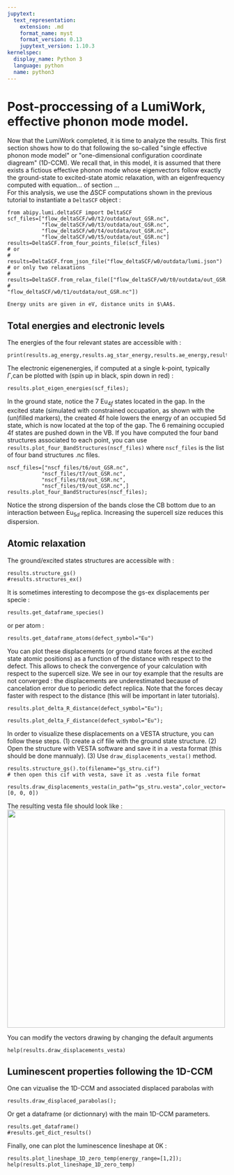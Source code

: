```yaml
---
jupytext:
  text_representation:
    extension: .md
    format_name: myst
    format_version: 0.13
    jupytext_version: 1.10.3
kernelspec:
  display_name: Python 3
  language: python
  name: python3
---
```

$\newcommand{\AA}{\unicode{x212B}}$

# Post-proccessing of a LumiWork, effective phonon mode model. 
Now that the LumiWork completed, it is time to analyze the results. This first section shows how to do that following the so-called "single effective phonon mode model" or "one-dimensional configuration coordinate diagream" (1D-CCM). We recall that, in this model, it is assumed that there exists a fictious effective phonon mode whose eigenvectors follow exactly the ground-state to excited-state atomic relaxation, with an eigenfrequency computed with equation... of section ...\
For this analysis, we use the $\Delta$SCF computations shown in the previous tutorial to instantiate a `DeltaSCF` object :

```{code-cell}
from abipy.lumi.deltaSCF import DeltaSCF
scf_files=["flow_deltaSCF/w0/t2/outdata/out_GSR.nc",
           "flow_deltaSCF/w0/t3/outdata/out_GSR.nc",
           "flow_deltaSCF/w0/t4/outdata/out_GSR.nc",
           "flow_deltaSCF/w0/t5/outdata/out_GSR.nc"]
results=DeltaSCF.from_four_points_file(scf_files) 
# or
# results=DeltaSCF.from_json_file("flow_deltaSCF/w0/outdata/lumi.json")
# or only two relaxations 
# results=DeltaSCF.from_relax_file(["flow_deltaSCF/w0/t0/outdata/out_GSR.nc",
#                                    "flow_deltaSCF/w0/t1/outdata/out_GSR.nc"])
```
```{note}
Energy units are given in eV, distance units in $\AA$. 
```

## Total energies and electronic levels
The energies of the four relevant states are accessible with :

```{code-cell}
print(results.ag_energy,results.ag_star_energy,results.ae_energy,results.ag_star_energy)
```
The electronic eigenenergies, if computed at a single k-point, typically $\Gamma$,can be plotted with (spin up in black, spin down in red) :
```{code-cell}
results.plot_eigen_energies(scf_files); 
```
In the ground state, notice the 7 Eu$_{4f}$ states located in the gap. In the excited state (simulated with constrained occupation, as shown with the (un)filled markers), the created 4f hole lowers the energy of an occupied 5d state, which is now located at the top of the gap. The 6 remaining occupied 4f states are pushed down in the VB. If you have computed the four band structures associated to each point, you can use `results.plot_four_BandStructures(nscf_files)` where `nscf_files` is the list of four band structures .nc files.
```{code-cell}
nscf_files=["nscf_files/t6/out_GSR.nc",
           "nscf_files/t7/out_GSR.nc",
           "nscf_files/t8/out_GSR.nc", 
           "nscf_files/t9/out_GSR.nc",]
results.plot_four_BandStructures(nscf_files);
```
Notice the strong dispersion of the bands close the CB bottom due to an interaction between Eu$_{5d}$ replica. Increasing the supercell size reduces this dispersion. 
## Atomic relaxation

The ground/excited states structures are accessible with :
```{code-cell}
results.structure_gs()
#results.structures_ex()
```
It is sometimes interesting to decompose the gs-ex displacements per specie :
```{code-cell}
results.get_dataframe_species()
```
or per atom :
```{code-cell}
results.get_dataframe_atoms(defect_symbol="Eu")
```
You can plot these displacements (or ground state forces at the excited state atomic positions) as a function of the distance with respect to the defect. This allows to check the convergence of your calculation with respect to the supercell size. We see in our toy example that the results are not converged : the displacements are underestimated because of cancelation error due to periodic defect replica. Note that the forces decay faster with respect to the distance (this will be important in later tutorials).

```{code-cell}
results.plot_delta_R_distance(defect_symbol="Eu");
```
```{code-cell}
results.plot_delta_F_distance(defect_symbol="Eu");
```

In order to visualize these displacements on a VESTA structure, you can follow these steps. (1) create a cif file with the ground state structure. (2) Open the structure with VESTA software and save it in a .vesta format (this should be done mannualy). (3) Use `draw_displacements_vesta()` method. 
```{code-cell}
results.structure_gs().to(filename="gs_stru.cif")
# then open this cif with vesta, save it as .vesta file format
```
```{code-cell}
results.draw_displacements_vesta(in_path="gs_stru.vesta",color_vector=[0, 0, 0])
```
The resulting vesta file should look like : 
<img src="images/draw_displacements_vesta.png" width="500"> 

You can modify the vectors drawing by changing the default arguments 
```{code-cell}
help(results.draw_displacements_vesta)
```
## Luminescent properties following the 1D-CCM

One can vizualise the 1D-CCM and associated displaced parabolas with
```{code-cell}
results.draw_displaced_parabolas();
```
Or get a dataframe (or dictionnary) with the main 1D-CCM parameters.
```{code-cell}
results.get_dataframe()
#results.get_dict_results()
```

Finally, one can plot the luminescence lineshape at 0K :
```{code-cell}
results.plot_lineshape_1D_zero_temp(energy_range=[1,2]);
help(results.plot_lineshape_1D_zero_temp)

```
